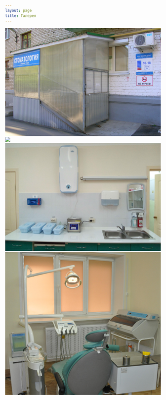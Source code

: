 ```yaml
---
layout: page
title: Галерея
---
```

![](001-crop.jpg)
![](IMG_20161011_093710.jpg)
![](003-crop.jpg)
![](DSC_0178+crop.jpg)
